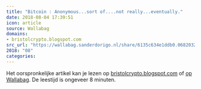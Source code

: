 ```yaml
---
title: "Bitcoin : Anonymous...sort of....not really...eventually."
date: 2018-08-04 17:39:51
icon: article
source: Wallabag
domains:
- bristolcrypto.blogspot.com
src_url: "https://wallabag.sanderdorigo.nl/share/6135c634e1ddb0.06820320"
2018: "08"
categories:
---
```

Het oorspronkelijke artikel kan je lezen op [bristolcrypto.blogspot.com](http://bristolcrypto.blogspot.com/2014/01/bitcoin-anonymoussort-ofnot.html) of [op Wallabag](https://wallabag.sanderdorigo.nl/share/6135c634e1ddb0.06820320). De leestijd is ongeveer 8 minuten.